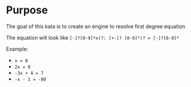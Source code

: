 
# Purpose

The goal of this kata is to create an engine to resolve first degree equation

The equation will look like `[-]?[0-9]*x(?: [+-]? [0-9]*)? = [-]?[0-9]*`

Example:
* `x = 0`
* `2x = 0`
* `-3x + 4 = 7`
* `-x - 1 = -80`

